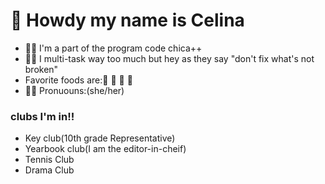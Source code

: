 <h1>🤠 Howdy my name is Celina</h1>
<ul>
  <li>👩‍💻 I'm a part of the program code chica++</li>
  <li>💆🏽 I multi-task way too much but hey as they say "don't fix what's not broken"</li>
  <li>Favorite foods are:🍕 🌮 🍟 🍩</li>
  <li>👸🏽 Pronuouns:(she/her)</li>
</ul>
<h3>clubs I'm in!!</h3>
  <ul> 
  <li>Key club(10th grade Representative)</li>
  <li>Yearbook club(I am the editor-in-cheif) </li>
  <li>Tennis Club </li>
  <li>Drama Club</li>
  </ul>
  
